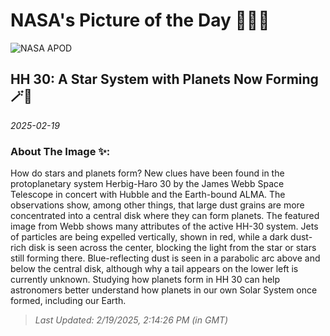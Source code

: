 
# NASA's Picture of the Day 🧑‍🚀💫

  ![NASA APOD](https://apod.nasa.gov/apod/image/2502/HH30_Webb_960.jpg)
  
  ## HH 30: A Star System with Planets Now Forming 🪄🌌
  
  _2025-02-19_
  
  ### About The Image ✨: 
  
  How do stars and planets form? New clues have been found in the protoplanetary system Herbig-Haro 30 by the James Webb Space Telescope in concert with Hubble and the Earth-bound ALMA.  The observations show, among other things, that large dust grains are more concentrated into a central disk where they can form planets. The featured image from Webb shows many attributes of the active HH-30 system. Jets of particles are being expelled vertically, shown in red, while a dark dust-rich disk is seen across the center, blocking the light from the star or stars still forming there. Blue-reflecting dust is seen in a parabolic arc above and below the central disk, although why a tail appears on the lower left is currently unknown. Studying how planets form in HH 30 can help astronomers better understand how planets in our own Solar System once formed, including our Earth.
  
  
  
  > _Last Updated: 2/19/2025, 2:14:26 PM (in GMT)_
  